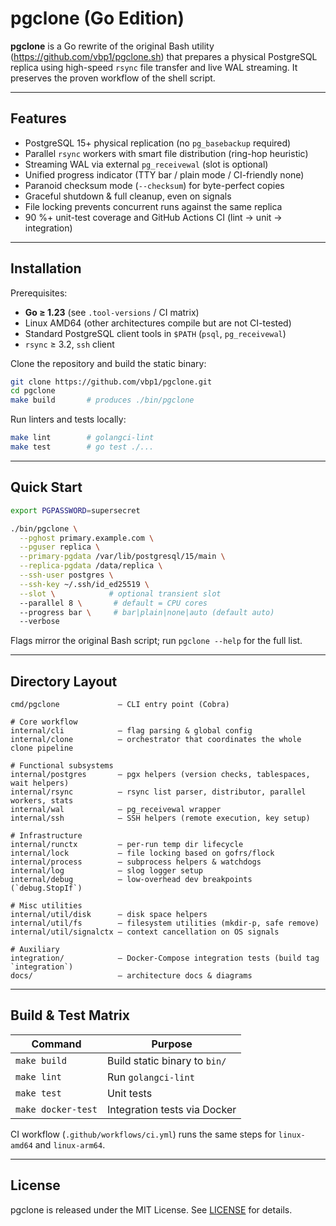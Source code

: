 # pgclone (Go Edition)

**pgclone** is a Go rewrite of the original Bash utility (https://github.com/vbp1/pgclone.sh) that prepares a physical PostgreSQL replica using high-speed `rsync` file transfer and live WAL streaming.  It preserves the proven workflow of the shell script.

---

## Features

* PostgreSQL 15+ physical replication (no `pg_basebackup` required)
* Parallel `rsync` workers with smart file distribution (ring-hop heuristic)
* Streaming WAL via external `pg_receivewal` (slot is optional)
* Unified progress indicator (TTY bar / plain mode / CI-friendly none)
* Paranoid checksum mode (`--checksum`) for byte-perfect copies
* Graceful shutdown & full cleanup, even on signals
* File locking prevents concurrent runs against the same replica
* 90 %+ unit-test coverage and GitHub Actions CI (lint → unit → integration)

---

## Installation

Prerequisites:

* **Go ≥ 1.23** (see `.tool-versions` / CI matrix)
* Linux AMD64 (other architectures compile but are not CI-tested)
* Standard PostgreSQL client tools in `$PATH` (`psql`, `pg_receivewal`)
* `rsync` ≥ 3.2, `ssh` client

Clone the repository and build the static binary:

```bash
git clone https://github.com/vbp1/pgclone.git
cd pgclone
make build       # produces ./bin/pgclone
```

Run linters and tests locally:

```bash
make lint        # golangci-lint
make test        # go test ./...
```

---

## Quick Start

```bash
export PGPASSWORD=supersecret

./bin/pgclone \
  --pghost primary.example.com \
  --pguser replica \
  --primary-pgdata /var/lib/postgresql/15/main \
  --replica-pgdata /data/replica \
  --ssh-user postgres \
  --ssh-key ~/.ssh/id_ed25519 \
  --slot \            # optional transient slot
  --parallel 8 \       # default = CPU cores
  --progress bar \     # bar|plain|none|auto (default auto)
  --verbose
```

Flags mirror the original Bash script; run `pgclone --help` for the full list.

---

## Directory Layout

```text
cmd/pgclone             – CLI entry point (Cobra)

# Core workflow
internal/cli            – flag parsing & global config
internal/clone          – orchestrator that coordinates the whole clone pipeline

# Functional subsystems
internal/postgres       – pgx helpers (version checks, tablespaces, wait helpers)
internal/rsync          – rsync list parser, distributor, parallel workers, stats
internal/wal            – pg_receivewal wrapper
internal/ssh            – SSH helpers (remote execution, key setup)

# Infrastructure
internal/runctx         – per-run temp dir lifecycle
internal/lock           – file locking based on gofrs/flock
internal/process        – subprocess helpers & watchdogs
internal/log            – slog logger setup
internal/debug          – low-overhead dev breakpoints (`debug.StopIf`)

# Misc utilities
internal/util/disk      – disk space helpers
internal/util/fs        – filesystem utilities (mkdir-p, safe remove)
internal/util/signalctx – context cancellation on OS signals

# Auxiliary
integration/            – Docker-Compose integration tests (build tag `integration`)
docs/                   – architecture docs & diagrams
```

---

## Build & Test Matrix

| Command                | Purpose                          |
|------------------------|----------------------------------|
| `make build`           | Build static binary to `bin/`    |
| `make lint`            | Run `golangci-lint`              |
| `make test`            | Unit tests                       |
| `make docker-test`     | Integration tests via Docker     |

CI workflow (`.github/workflows/ci.yml`) runs the same steps for `linux-amd64` and `linux-arm64`.

---

## License

pgclone is released under the MIT License.  See [LICENSE](./LICENSE) for details. 